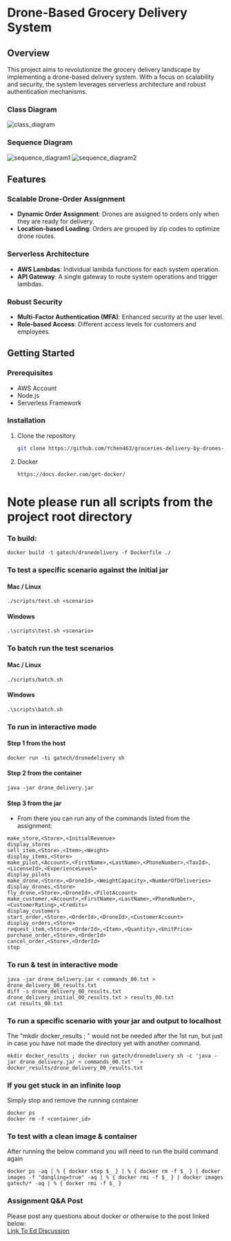 # Drone-Based Grocery Delivery System

## Overview

This project aims to revolutionize the grocery delivery landscape by implementing a drone-based delivery system. With a focus on scalability and security, the system leverages serverless architecture and robust authentication mechanisms.

### Class Diagram
![class_diagram](./System\Design/class_diagram.png)
### Sequence Diagram
   ![sequence_diagram1](./System\Design/sequence_diagram1.png)
   ![sequence_diagram2](./System\Design/sequence_diagram2.png)

## Features

### Scalable Drone-Order Assignment
- **Dynamic Order Assignment**: Drones are assigned to orders only when they are ready for delivery.
- **Location-based Loading**: Orders are grouped by zip codes to optimize drone routes.

### Serverless Architecture
- **AWS Lambdas**: Individual lambda functions for each system operation.
- **API Gateway**: A single gateway to route system operations and trigger lambdas.

### Robust Security
- **Multi-Factor Authentication (MFA)**: Enhanced security at the user level.
- **Role-based Access**: Different access levels for customers and employees.

## Getting Started

### Prerequisites
- AWS Account
- Node.js
- Serverless Framework

### Installation
1. Clone the repository
   ```bash
   git clone https://github.com/Ychen463/groceries-delivery-by-drones-design-archetecture.git# To Install Docker go to:
   ```
2. Docker
   ```bash
   https://docs.docker.com/get-docker/
   ```

# Note please run all scripts from the project root directory

### To build:

```
docker build -t gatech/dronedelivery -f Dockerfile ./
```

### To test a specific scenario against the initial jar
#### Mac / Linux
```
./scripts/test.sh <scenario>
```
#### Windows
```
.\scripts\test.sh <scenario>
```

### To batch run the test scenarios
#### Mac / Linux
```
./scripts/batch.sh
```
#### Windows
```
.\scripts\batch.sh
```

### To run in interactive mode
#### Step 1 from the host
```
docker run -ti gatech/dronedelivery sh
```
#### Step 2 from the container
```
java -jar drone_delivery.jar
```
#### Step 3 from the jar
* From there you can run any of the commands listed from the assignment:
```
make_store,<Store>,<InitialRevenue>
display_stores
sell_item,<Store>,<Item>,<Weight>
display_items,<Store>
make_pilot,<Account>,<FirstName>,<LastName>,<PhoneNumber>,<TaxId>,<LicenseId>,<ExperienceLevel>
display_pilots
make_drone,<Store>,<DroneId>,<WeightCapacity>,<NumberOfDeliveries>
display_drones,<Store>
fly_drone,<Store>,<DroneId>,<PilotAccount>
make_customer,<Account>,<FirstName>,<LastName>,<PhoneNumber>,<CustomerRating>,<Credits>
display_customers
start_order,<Store>,<OrderId>,<DroneId>,<CustomerAccount>
display_orders,<Store>
request_item,<Store>,<OrderId>,<Item>,<Quantity>,<UnitPrice>
purchase_order,<Store>,<OrderId>
cancel_order,<Store>,<OrderId>
stop
```

### To run & test in interactive mode

```
java -jar drone_delivery.jar < commands_00.txt > drone_delivery_00_results.txt
diff -s drone_delivery_00_results.txt drone_delivery_initial_00_results.txt > results_00.txt
cat results_00.txt
```

### To run a specific scenario with your jar and output to localhost
The "mkdir docker_results ; " would not be needed after the 1st run, but just in case you have not made the directory yet with another command. 
```
mkdir docker_results ; docker run gatech/dronedelivery sh -c 'java -jar drone_delivery.jar < commands_00.txt'  > docker_results/drone_delivery_00_results.txt
```

### If you get stuck in an infinite loop
Simply stop and remove the running container
```
docker ps
docker rm -f <container_id>
```

### To test with a clean image & container
After running the below command you will need to run the build command again
```
docker ps -aq | % { docker stop $_ } | % { docker rm -f $_ } | docker images -f "dangling=true" -aq | % { docker rmi -f $_ } | docker images gatech/* -aq | % { docker rmi -f $_ }
```

### Assignment Q&A Post
Please post any questions about docker or otherwise to the post linked below:  
[Link To Ed Discussion](https://edstem.org/us/courses/16683/discussion/1141860)
